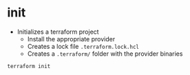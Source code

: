 # init

- Initializes a terraform project
  - Install the appropriate provider
  - Creates a lock file `.terraform.lock.hcl`
  - Creates a `.terraform/` folder with the provider binaries

```shell
terraform init
```
